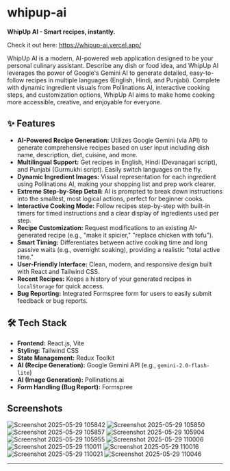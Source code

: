 # whipup-ai

**WhipUp AI - Smart recipes, instantly.**

Check it out here: https://whipup-ai.vercel.app/

WhipUp AI is a modern, AI-powered web application designed to be your personal culinary assistant. Describe any dish or food idea, and WhipUp AI leverages the power of Google's Gemini AI to generate detailed, easy-to-follow recipes in multiple languages (English, Hindi, and Punjabi). Complete with dynamic ingredient visuals from Pollinations AI, interactive cooking steps, and customization options, WhipUp AI aims to make home cooking more accessible, creative, and enjoyable for everyone.

## ✨ Features

*   **AI-Powered Recipe Generation:** Utilizes Google Gemini (via API) to generate comprehensive recipes based on user input including dish name, description, diet, cuisine, and more.
*   **Multilingual Support:** Get recipes in English, Hindi (Devanagari script), and Punjabi (Gurmukhi script). Easily switch languages on the fly.
*   **Dynamic Ingredient Images:** Visual representation for each ingredient using Pollinations AI, making your shopping list and prep work clearer.
*   **Extreme Step-by-Step Detail:** AI is prompted to break down instructions into the smallest, most logical actions, perfect for beginner cooks.
*   **Interactive Cooking Mode:** Follow recipes step-by-step with built-in timers for timed instructions and a clear display of ingredients used per step.
*   **Recipe Customization:** Request modifications to an existing AI-generated recipe (e.g., "make it spicier," "replace chicken with tofu").
*   **Smart Timing:** Differentiates between active cooking time and long passive waits (e.g., overnight soaking), providing a realistic "total active time."
*   **User-Friendly Interface:** Clean, modern, and responsive design built with React and Tailwind CSS.
*   **Recent Recipes:** Keeps a history of your generated recipes in `localStorage` for quick access.
*   **Bug Reporting:** Integrated Formspree form for users to easily submit feedback or bug reports.
  

## 🛠️ Tech Stack

*   **Frontend:** React.js, Vite
*   **Styling:** Tailwind CSS
*   **State Management:** Redux Toolkit
*   **AI (Recipe Generation):** Google Gemini API (e.g., `gemini-2.0-flash-lite`)
*   **AI (Image Generation):** Pollinations.ai
*   **Form Handling (Bug Report):** Formspree

## Screenshots
![Screenshot 2025-05-29 105842](https://github.com/user-attachments/assets/1b841584-a224-4e4b-ba70-f96034f2370b)
![Screenshot 2025-05-29 105850](https://github.com/user-attachments/assets/cf85153a-e0d4-46f8-87b9-b1bedd07a30f)
![Screenshot 2025-05-29 105857](https://github.com/user-attachments/assets/39096d60-077a-49d4-81ae-e1b80688cbe9)
![Screenshot 2025-05-29 105904](https://github.com/user-attachments/assets/75a41f29-6193-4717-b716-e7a0f7bebddc)
![Screenshot 2025-05-29 105955](https://github.com/user-attachments/assets/8eec660b-dac9-40ab-bf00-0222e5321d64)
![Screenshot 2025-05-29 110006](https://github.com/user-attachments/assets/632b802d-0670-4e3f-977d-9174fb0edee0)
![Screenshot 2025-05-29 110011](https://github.com/user-attachments/assets/f2ce2519-4e83-43cc-9e9a-87d64fa9e688)
![Screenshot 2025-05-29 110016](https://github.com/user-attachments/assets/842f824f-42bf-4871-a5b5-eb69bd452e2c)
![Screenshot 2025-05-29 110021](https://github.com/user-attachments/assets/c7b6da91-7734-4c6d-af09-388f9aded765)
![Screenshot 2025-05-29 110046](https://github.com/user-attachments/assets/97d0cc20-c06b-4b4b-8f93-75efb3cbef98)


---
